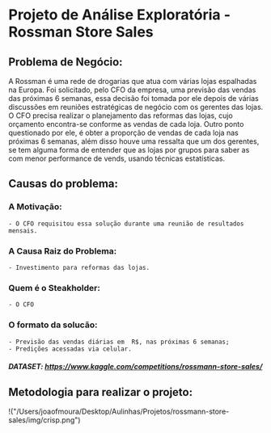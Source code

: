# Projeto de Análise Exploratória - Rossman Store Sales

## Problema de Negócio:
A Rossman é uma rede de drogarias que atua com várias lojas espalhadas na Europa. Foi solicitado, pelo CFO da empresa, uma previsão das vendas das próximas 6 semanas, essa decisão foi tomada por ele depois de várias discussões em reuniões estratégicas de negócio com os gerentes das lojas. O CFO precisa realizar o planejamento das reformas das lojas, cujo orçamento encontra-se conforme as vendas de cada loja. Outro ponto questionado por ele, é obter a proporção de vendas de cada loja nas próximas 6 semanas, além disso houve uma ressalta que um dos gerentes, se tem alguma forma de entender que as lojas por grupos para saber as com menor performance de vends, usando técnicas estatísticas. 

## Causas do problema:

### A Motivação:
    - O CFO requisitou essa solução durante uma reunião de resultados mensais.

### A Causa Raiz do Problema:
    - Investimento para reformas das lojas.

### Quem é o Steakholder:
    - O CFO

### O formato da solucão:
    - Previsão das vendas diárias em  R$, nas próximas 6 semanas;
    - Predições acessadas via celular.

##### DATASET: https://www.kaggle.com/competitions/rossmann-store-sales/

## Metodologia para realizar o projeto:
!("/Users/joaofmoura/Desktop/Aulinhas/Projetos/rossmann-store-sales/img/crisp.png")
